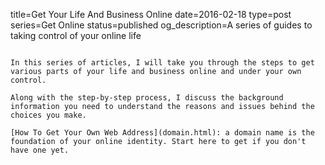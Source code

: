title=Get Your Life And Business Online
date=2016-02-18
type=post
series=Get Online
status=published
og_description=A series of guides to taking control of your online life
~~~~~~

In this series of articles, I will take you through the steps to get various parts of your life and business online and under your own control. 

Along with the step-by-step process, I discuss the background information you need to understand the reasons and issues behind the choices you make.

[How To Get Your Own Web Address](domain.html): a domain name is the foundation of your online identity. Start here to get if you don't have one yet.
